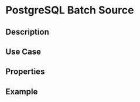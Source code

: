 # PostgreSQL Batch Source


Description
-----------


Use Case
--------



Properties
----------

Example
-------